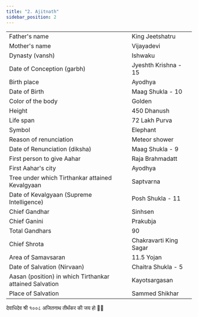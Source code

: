 ```yaml
---
title: "2. Ajitnath"
sidebar_position: 2
---
```


|   |   |
|---|---|    
| Father's name | King Jeetshatru |
| Mother's name | Vijayadevi |
| Dynasty (vansh) | Ishwaku |
| Date of Conception (garbh) | Jyeshth Krishna - 15 |
| Birth place | Ayodhya |
| Date of Birth | Maag Shukla - 10 |
| Color of the body | Golden |
| Height | 450 Dhanush |
| Life span | 72 Lakh Purva |
| Symbol | Elephant |
| Reason of renunciation | Meteor shower |
| Date of Renunciation (diksha) | Maag Shukla - 9 |
| First person to give Aahar | Raja Brahmadatt |
| First Aahar's city | Ayodhya |
| Tree under which Tirthankar attained Kevalgyaan | Saptvarna |
| Date of Kevalgyaan (Supreme Intelligence) | Posh Shukla - 11 |
| Chief Gandhar | Sinhsen |
| Chief Ganini | Prakubja |
| Total Gandhars | 90 |
| Chief Shrota | Chakravarti King Sagar |
| Area of Samavsaran | 11.5 Yojan |
| Date of Salvation (Nirvaan) | Chaitra Shukla - 5 |
| Aasan (position) in which Tirthankar attained Salvation | Kayotsargasan |
| Place of Salvation | Sammed Shikhar |

<p style={{textAlign: "center", fontWeight: 'bold'}}>देवाधिदेव श्री १००८ अजितनाथ तीर्थंकर की जय हो 🙏🏻</p>